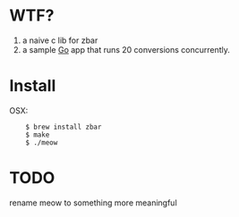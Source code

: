 WTF?
====
1) a naive c lib for zbar
2) a sample [Go](http://golang.org) app that runs 20 conversions concurrently.

Install
=======
OSX:
```
    $ brew install zbar
    $ make
    $ ./meow
```
TODO
====
rename meow to something more meaningful
